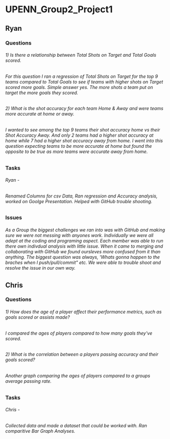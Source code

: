 # UPENN_Group2_Project1

## Ryan

### Questions
###### 1) Is there a relationship between Total Shots on Target and Total Goals scored.
######    For this question I ran a regression of Total Shots on Target for the top 9 teams compared to Total Goals to see if teams with higher shots on Target scored more  goals. Simple answer yes. The more shots a team put on target the more goals they scored.


###### 2) What is the shot accuracy for each team Home & Away and were teams more accurate at home or away.
######    I wanted to see among the top 9 teams their shot accuracy home vs their Shot Accuracy Away. And only 2 teams had a higher shot accuracy at home while 7 had a  higher             shot accuracy away from home. I went into this question expecting teams to be more accurate at home but found the opposite to be true as more teams were accurate away           from home.
### Tasks
######  Ryan - 
######  Renamed Columns for csv Data, Ran regression and Accuracy analysis, worked on Goolge Presentation. Helped with GitHub trouble shooting.

### Issues
###### As a Group the biggest challenges we ran into was with GitHub and making sure we were not messing with anyones work. Individually we were all adept at the coding and programing aspect. Each member was able to run there own indivdual analysis with little issue. When it came to merging and collaborating with GitHub we found oursleves more confused from it than anything. The biggest question was always, 'Whats gonna happen to the braches when I push/pull/commit" etc. We were able to trouble shoot and resolve the issue in our own way.  


## Chris

### Questions
###### 1)   How does the age of a player affect their performance metrics, such as goals scored or assists made?
######      I compared the ages of players compared to how many goals they've scored.


###### 2)   What is the correlation between a players passing accuracy and their goals scored?
######      Another graph comparing the ages of players compared to a groups average passing rate.

### Tasks
###### Chris -
###### Collected data and made a dataset that could be worked with. Ran comparitive Bar Graph Analyses.
